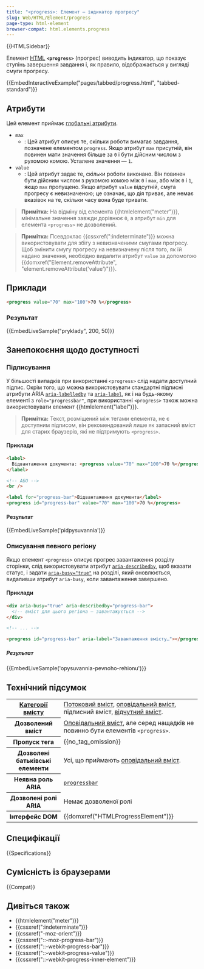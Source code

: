 ```yaml
---
title: "<progress>: Елемент – індикатор прогресу"
slug: Web/HTML/Element/progress
page-type: html-element
browser-compat: html.elements.progress
---
```


{{HTMLSidebar}}

Елемент [HTML](/uk/docs/Web/HTML) **`<progress>`** (прогрес) виводить індикатор, що показує ступінь завершення завдання і, як правило, відображається у вигляді смуги прогресу.

{{EmbedInteractiveExample("pages/tabbed/progress.html", "tabbed-standard")}}

## Атрибути

Цей елемент приймає [глобальні атрибути](/uk/docs/Web/HTML/Global_attributes).

- `max`
  - : Цей атрибут описує те, скільки роботи вимагає завдання, позначене елементом `progress`. Якщо атрибут `max` присутній, він повинен мати значення більше за `0` і бути дійсним числом з рухомою комою. Усталене значення — `1`.
- `value`
  - : Цей атрибут задає те, скільки роботи виконано. Він повинен бути дійсним числом з рухомою комою між `0` і `max`, або між `0` і `1`, якщо `max` пропущено. Якщо атрибут `value` відсутній, смуга прогресу є невизначеною; це означає, що дія триває, але немає вказівок на те, скільки часу вона буде тривати.

> **Примітка:** На відміну від елемента {{htmlelement("meter")}}, мінімальне значення завжди дорівнює `0`, а атрибут `min` для елемента `<progress>` не дозволений.

> **Примітка:** Псевдоклас {{cssxref(":indeterminate")}} можна використовувати для збігу з невизначеними смугами прогресу. Щоб змінити смугу прогресу на невизначену після того, як їй надано значення, необхідно видалити атрибут `value` за допомогою {{domxref("Element.removeAttribute", "element.removeAttribute('value')")}}.

## Приклади

```html
<progress value="70" max="100">70 %</progress>
```

### Результат

{{EmbedLiveSample("pryklady", 200, 50)}}

## Занепокоєння щодо доступності

### Підписування

У більшості випадків при використанні `<progress>` слід надати доступний підпис. Окрім того, що можна використовувати стандартні підписні атрибути ARIA [`aria-labelledby`](/uk/docs/Web/Accessibility/ARIA/Attributes/aria-labelledby) та [`aria-label`](/uk/docs/Web/Accessibility/ARIA/Attributes/aria-label), як і на будь-якому елементі з `role="progressbar"`, при використанні `<progress>` також можна використовувати елемент {{htmlelement("label")}}.

> **Примітка:** Текст, розміщений між тегами елемента, не є доступним підписом, він рекомендований лише як запасний вміст для старих браузерів, які не підтримують `<progress>`.

#### Приклади

```html
<label>
  Відвантаження документа: <progress value="70" max="100">70 %</progress>
</label>

<!-- АБО -->
<br />

<label for="progress-bar">Відвантаження документа</label>
<progress id="progress-bar" value="70" max="100">70 %</progress>
```

#### Результат

{{EmbedLiveSample('pidpysuvannia')}}

### Описування певного регіону

Якщо елемент `<progress>` описує прогрес завантаження розділу сторінки, слід використовувати атрибут [`aria-describedby`](/uk/docs/Web/Accessibility/ARIA/Attributes/aria-describedby), щоб вказати статус, і задати [`aria-busy="true"`](/uk/docs/Web/Accessibility/ARIA/Attributes/aria-busy) на розділі, який оновлюється, видаливши атрибут `aria-busy`, коли завантаження завершено.

#### Приклади

```html
<div aria-busy="true" aria-describedby="progress-bar">
  <!-- вміст для цього регіона – завантажується -->
</div>

<!-- ... -->

<progress id="progress-bar" aria-label="Завантаження вмісту…"></progress>
```

##### Результат

{{EmbedLiveSample('opysuvannia-pevnoho-rehionu')}}

## Технічний підсумок

<table class="properties">
  <tbody>
    <tr>
      <th scope="row">
        <a href="/uk/docs/Web/HTML/Content_categories">Категорії вмісту</a>
      </th>
      <td>
        <a href="/uk/docs/Web/HTML/Content_categories#potokovyi-vmist">Потоковий вміст</a>,
        <a href="/uk/docs/Web/HTML/Content_categories#opovidalnyi-vmist">оповідальний вміст</a>, підписний вміст,
        <a href="/uk/docs/Web/HTML/Content_categories#vidchutnyi-vmist">відчутний вміст</a>.
      </td>
    </tr>
    <tr>
      <th scope="row">Дозволений вміст</th>
      <td>
        <a href="/uk/docs/Web/HTML/Content_categories#opovidalnyi-vmist">Оповідальний вміст</a>, але серед нащадків не повинно бути елементів <code>&#x3C;progress></code>.
      </td>
    </tr>
    <tr>
      <th scope="row">Пропуск тега</th>
      <td>{{no_tag_omission}}</td>
    </tr>
    <tr>
      <th scope="row">Дозволені батьківські елементи</th>
      <td>
        Усі, що приймають
        <a href="/uk/docs/Web/HTML/Content_categories#opovidalnyi-vmist">оповідальний вміст</a>.
      </td>
    </tr>
    <tr>
      <th scope="row">Неявна роль ARIA</th>
      <td><a href="/uk/docs/Web/Accessibility/ARIA/Roles/progressbar_role"><code>progressbar</code></a></td>
    </tr>
    <tr>
      <th scope="row">Дозволені ролі ARIA</th>
      <td>Немає дозволеної ролі</td>
    </tr>
    <tr>
      <th scope="row">Інтерфейс DOM</th>
      <td>{{domxref("HTMLProgressElement")}}</td>
    </tr>
  </tbody>
</table>

## Специфікації

{{Specifications}}

## Сумісність із браузерами

{{Compat}}

## Дивіться також

- {{htmlelement("meter")}}
- {{cssxref(":indeterminate")}}
- {{cssxref("-moz-orient")}}
- {{cssxref("::-moz-progress-bar")}}
- {{cssxref("::-webkit-progress-bar")}}
- {{cssxref("::-webkit-progress-value")}}
- {{cssxref("::-webkit-progress-inner-element")}}
